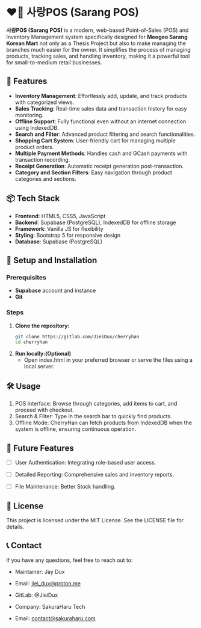 # ❤️🛒 사랑POS (Sarang POS)

**사랑POS (Sarang POS)** is a modern, web-based Point-of-Sales (POS) and Inventory Management system specifically designed for **Meogeo Sarang Korean Mart** not only as a Thesis Project but also to make managing the branches much easier for the owner. It simplifies the process of managing products, tracking sales, and handling inventory, making it a powerful tool for small-to-medium retail businesses.




## 📌 Features

- **Inventory Management**: Effortlessly add, update, and track products with categorized views.
- **Sales Tracking**: Real-time sales data and transaction history for easy monitoring.
- **Offline Support**: Fully functional even without an internet connection using IndexedDB.
- **Search and Filter**: Advanced product filtering and search functionalities.
- **Shopping Cart System**: User-friendly cart for managing multiple product orders.
- **Multiple Payment Methods**: Handles cash and GCash payments with transaction recording.
- **Receipt Generation**: Automatic receipt generation post-transaction.
- **Category and Section Filters**: Easy navigation through product categories and sections.
  



## 📦 Tech Stack

- **Frontend**: HTML5, CSS5, JavaScript
- **Backend**: Supabase (PostgreSQL), IndexedDB for offline storage
- **Framework**: Vanilla JS for flexibility
- **Styling**: Bootstrap 5 for responsive design
- **Database**: Supabase (PostgreSQL)




## 🚀 Setup and Installation

### Prerequisites

- **Supabase** account and instance
- **Git**

### Steps

1. **Clone the repository:**
    ```bash
    git clone https://gitlab.com/JieiDux/cherryhan
    cd cherryhan

2. **Run locally:(Optional)**
    - Open index.html in your preferred browser or serve the files using a local server.




## 🛠️ Usage

1. POS Interface: Browse through categories, add items to cart, and proceed with checkout.
2. Search & Filter: Type in the search bar to quickly find products.
3. Offline Mode: CherryHan can fetch products from IndexedDB when the system is offline, ensuring continuous operation.




## 🎯 Future Features

- [ ] User Authentication: Integrating role-based user access.
- [ ] Detailed Reporting: Comprehensive sales and inventory reports.
- [ ] File Maintenance: Better Stock handling.




## 📝 License

This project is licensed under the MIT License. See the LICENSE file for details.




## 📞 Contact

If you have any questions, feel free to reach out to:

- Maintainer: Jay Dux
- Email: jiei_dux@proton.me
- GitLab: @JieiDux

- Company: SakuraHaru Tech
- Email: contact@sakuraharu.com